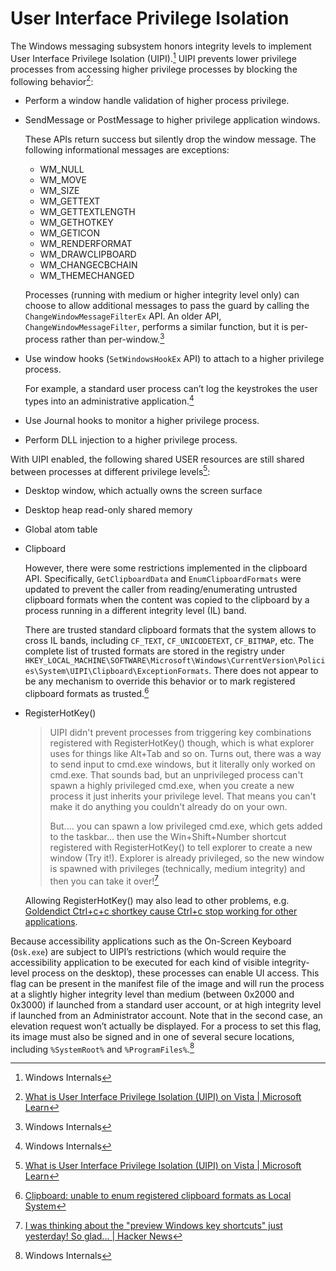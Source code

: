 # User Interface Privilege Isolation
The Windows messaging subsystem honors integrity levels to implement User Interface 
Privilege Isolation (UIPI).[^winter] UIPI prevents lower privilege processes from accessing higher privilege processes by blocking the following behavior[^vista]:

- Perform a window handle validation of higher process privilege.
- SendMessage or PostMessage to higher privilege application windows.
  
  These APIs return success but silently drop the window message. The following informational messages are exceptions:
  - WM_NULL
  - WM_MOVE
  - WM_SIZE
  - WM_GETTEXT
  - WM_GETTEXTLENGTH
  - WM_GETHOTKEY
  - WM_GETICON
  - WM_RENDERFORMAT
  - WM_DRAWCLIPBOARD
  - WM_CHANGECBCHAIN
  - WM_THEMECHANGED
  
  Processes (running with medium or higher integrity level only) can choose to allow additional messages to pass the guard by calling the `ChangeWindowMessageFilterEx` API. An older API, `ChangeWindowMessageFilter`, performs a similar function, but it is per-process rather than per-window.[^winter]
- Use window hooks (`SetWindowsHookEx` API) to attach to a higher privilege process.
  
  For example, a standard user process can’t log the keystrokes the user types into an administrative application.[^winter]
- Use Journal hooks to monitor a higher privilege process.
- Perform DLL injection to a higher privilege process.

With UIPI enabled, the following shared USER resources are still shared between processes at different privilege levels[^vista]:
- Desktop window, which actually owns the screen surface
- Desktop heap read-only shared memory
- Global atom table
- Clipboard

  However, there were some restrictions implemented in the clipboard API. Specifically, `GetClipboardData` and `EnumClipboardFormats` were updated to prevent the caller from reading/enumerating untrusted clipboard formats when the content was copied to the clipboard by a process running in a different integrity level (IL) band.
  
   There are trusted standard clipboard formats that the system allows to cross IL bands, including `CF_TEXT`, `CF_UNICODETEXT`, `CF_BITMAP`, etc. The complete list of trusted formats are stored in the registry under `HKEY_LOCAL_MACHINE\SOFTWARE\Microsoft\Windows\CurrentVersion\Policies\System\UIPI\Clipboard\ExceptionFormats`. There does not appear to be any mechanism to override this behavior or to mark registered clipboard formats as trusted.[^clipboard-format]
- RegisterHotKey()

  > UIPI didn't prevent processes from triggering key combinations registered with RegisterHotKey() though, which is what explorer uses for things like Alt+Tab and so on. Turns out, there was a way to send input to cmd.exe windows, but it literally only worked on cmd.exe. That sounds bad, but an unprivileged process can't spawn a highly privileged cmd.exe, when you create a new process it just inherits your privilege level. That means you can't make it do anything you couldn't already do on your own.
  > 
  > But.... you can spawn a low privileged cmd.exe, which gets added to the taskbar... then use the Win+Shift+Number shortcut registered with RegisterHotKey() to tell explorer to create a new window (Try it!). Explorer is already privileged, so the new window is spawned with privileges (technically, medium integrity) and then you can take it over![^hotkey]

  Allowing RegisterHotKey() may also lead to other problems, e.g. [Goldendict Ctrl+c+c shortkey cause Ctrl+c stop working for other applications](https://github.com/goldendict/goldendict/issues/427).

Because accessibility applications such as the On-Screen Keyboard (`Osk.exe`) are subject to UIPI’s restrictions (which would require the accessibility application to be executed for each kind of visible integrity-level process on the desktop), these processes can enable UI access. This flag can be present in the manifest file of the image and will run the process at a slightly higher integrity level than medium (between 0x2000 and 0x3000) if launched from a standard user account, or at high integrity level if launched from an Administrator account. Note that in the second case, an elevation request won’t actually be displayed. For a process to set this flag, its image must also 
be signed and in one of several secure locations, including `%SystemRoot%` and `%ProgramFiles%`.[^winter]

[^winter]: Windows Internals
[^vista]: [What is User Interface Privilege Isolation (UIPI) on Vista | Microsoft Learn](https://learn.microsoft.com/en-us/archive/blogs/vishalsi/what-is-user-interface-privilege-isolation-uipi-on-vista)
[^clipboard-format]: [Clipboard: unable to enum registered clipboard formats as Local System](https://social.msdn.microsoft.com/Forums/en-US/5a85a9a6-88a3-4cba-8b19-31c979eea7fa/clipboard-unable-to-enum-registered-clipboard-formats-as-local-system?forum=vcgeneral)
[^hotkey]: [I was thinking about the "preview Windows key shortcuts" just yesterday! So glad... | Hacker News](https://news.ycombinator.com/item?id=19845445)